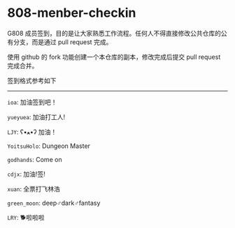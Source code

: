 # 808-menber-checkin

G808 成员签到，目的是让大家熟悉工作流程。任何人不得直接修改公共仓库的公有分支，而是通过 pull request 完成。

使用 github 的 fork 功能创建一个本仓库的副本，修改完成后提交 pull request 完成合并。

签到格式参考如下

---

`ioa`: 加油签到吧！

`yueyuea`: 加油打工人!

`LJY`: ʕ•ﻌ•ʔ 加油！

`YoitsuHolo`: Dungeon Master

`godhands`: Come on

`cdjx`: 加油!签!

`xuan`: 全票打飞林浩

`green_moon`: deep♂dark♂fantasy

`LRY`: 🐕啦啦啦
